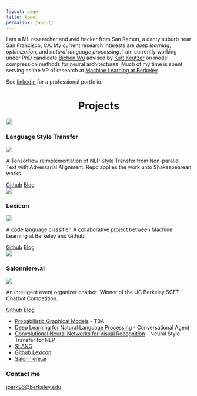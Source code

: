 ```yaml
---
layout: page
title: About
permalink: /about/
---
```


I am a ML researcher and avid hacker from San Ramon, a danty suburb near San Francisco, CA. My current research interests are *deep learning*, *optimization*, and *natural language processing*. I am currently working under PhD candidate [Bichen Wu](https://scholar.google.com/citations?user=K3QJPdMAAAAJ&hl=en) advised by [Kurt Keutzer](http://people.eecs.berkeley.edu/~keutzer/) on model compression methods for neural architectures. Much of my time is spent serving as the VP of research at [Machine Learning at Berkeley](ml.berkeley.edu).

See <a href="https://www.linkedin.com/in/jinspark621/">linkedin</a> for a professional portfolio.

<center>
	<h1>Projects</h1>
</center>

<section>
		<div class="row">
			<div class="col-sm-6 col-lg-4">
        		<!-- Card Flip -->
				<div class="card-flip">
					<div class="flip">
						<div class="front">
							<!-- front content -->
							<div class="card">
							  <img class="card-img-top" src="../images/shakespeare.jpeg">
							</div>
						</div>
						<div class="back">
							<!-- back content -->
							<div class="card">
							  <div class="card-block">
							    <h3 class="card-subtitle">Language Style Transfer</h3>
							  </div>
							  <img src="../images/professor-aligned-ae.png">
							  <div class="card-block">
							    <p class="card-text">A Tensorflow reimplementation of NLP Style Transfer from Non-parallel Text with Adversarial Alignment. Repo applies the work unto Shakespearean works.</p>
							    <a href="https://github.com/jpark96/language-style-transfer" class="card-link"><i class="fab fa-github"></i>  Github</a>
							    <a href="#" class="card-link"><i class="fas fa-rss"></i>  Blog</a>
							  </div>
							</div>
						</div>
					</div>
				</div>
        		<!-- End Card Flip -->
			</div>
			<div class="col-sm-6 col-lg-4">
        		<!-- Card Flip -->
				<div class="card-flip">
					<div class="flip">
						<div class="front">
							<!-- front content -->
							<div class="card">
							  <img class="card-img-md" src="../images/github.png">
							</div>
						</div>
						<div class="back">
							<!-- back content -->
							<div class="card">
							  <div class="card-block">
							    <h3 class="card-subtitle">Lexicon</h3>
							  </div>
							  <img src="../images/github-group.jpg">
							  <div class="card-block">
							    <p class="card-text">A code language classifier. A collaborative project between Machine Learning at Berkeley and Github.</p>
							    <a href="#" class="card-link"><i class="fab fa-github"></i>  Github</a>
							    <a href="https://ml.berkeley.edu/blog/2016/12/03/github/" class="card-link"><i class="fas fa-rss"></i>  Blog</a>
							  </div>
							</div>
						</div>
					</div>
				</div>
        		<!-- End Card Flip -->
			</div>
			<div class="col-sm-6 col-lg-4">
        		<!-- Card Flip -->
				<div class="card-flip">
					<div class="flip">
						<div class="front">
							<!-- front content -->
							<div class="card">
							  <img class="card-img-md" src="../images/sally.png">
							</div>
						</div>
						<div class="back">
							<!-- back content -->
							<div class="card">
							  <div class="card-block">
							    <h3 class="card-subtitle">Salonniere.ai</h3>
							  </div>
							  <img src="../images/sally-group.jpg">
							  <div class="card-block">
							    <p class="card-text">An intelligent event organizer chatbot. Winner of the UC Berkeley SCET Chatbot Competition.</p>
							    <a href="https://github.com/txizzle/Salonniere" class="card-link"><i class="fab fa-github"></i>  Github</a>
							    <a href="http://scet.berkeley.edu/team-salonniere-wins-ai-chatbot-collider/" class="card-link"><i class="fas fa-rss"></i>  Blog</a>
							  </div>
							</div>
						</div>
					</div>
				</div>
        		<!-- End Card Flip -->
			</div>
		</div>
</section>

* [Probabilistic Graphical Models](https://github.com/jpark96/PGM_Assignments) - TBA
* [Deep Learning for Natural Language Processing](https://github.com/jpark96/cs224-assignments) - Conversational Agent
* [Convolutional Neural Networks for Visual Recognition](https://github.com/jpark96/CS231n-assignments) - Neural Style Transfer for NLP
* [SLANG](https://github.com/mlberkeley/slang)
* [Github Lexicon](https://ml.berkeley.edu/blog/2016/12/03/github/)
* [Salonniere.ai](http://scet.berkeley.edu/team-salonniere-wins-ai-chatbot-collider/)

### Contact me

[jpark96@berkeley.edu](mailto:jpark96@berkeley.edu)


<script type="text/javascript">
document.querySelector(".card-flip").classList.toggle("flip");

/* 
 * Holder.js for demo image
 * Just for demo purpose
 */
Holder.addTheme('gray', {
  bg: '#777',
  fg: 'rgba(255,255,255,.75)',
  font: 'Helvetica',
  fontweight: 'normal'
});

</script>